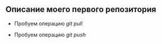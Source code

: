 ## Описание моего первого репозитория

* Пробуем операцию *git pull*

* Пробуем операцию *git push*
